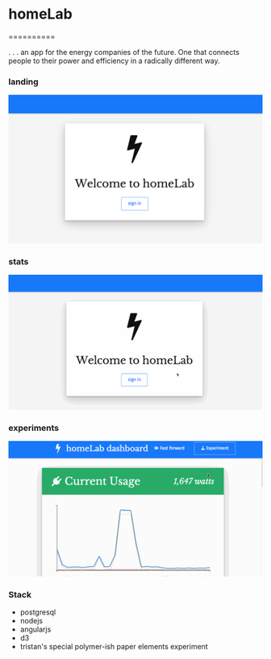# homeLab
==========

. . . an app for the energy companies of the future. One that connects people to their power and efficiency in a radically different way.

### landing
![animation1](homelab0.png)

### stats
![animation1](homelab1.gif)

### experiments
![animation1](homelab2.gif)

### Stack

- postgresql
- nodejs
- angularjs
- d3
- tristan's special polymer-ish paper elements experiment 

